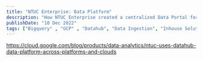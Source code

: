 ```yaml
---
title: "NTUC Enterprise: Data Platform"
description: "How NTUC Enterprise created a centralized Data Portal for frictionless access to data across business lines"
publishDate: "10 Dec 2022"
tags: ["Bigquery" , "GCP" , "Datahub", "Data Ingestion", "Inhouse Solution", "GKE", "Serverless"]
---
```


https://cloud.google.com/blog/products/data-analytics/ntuc-uses-datahub-data-platform-across-platforms-and-clouds